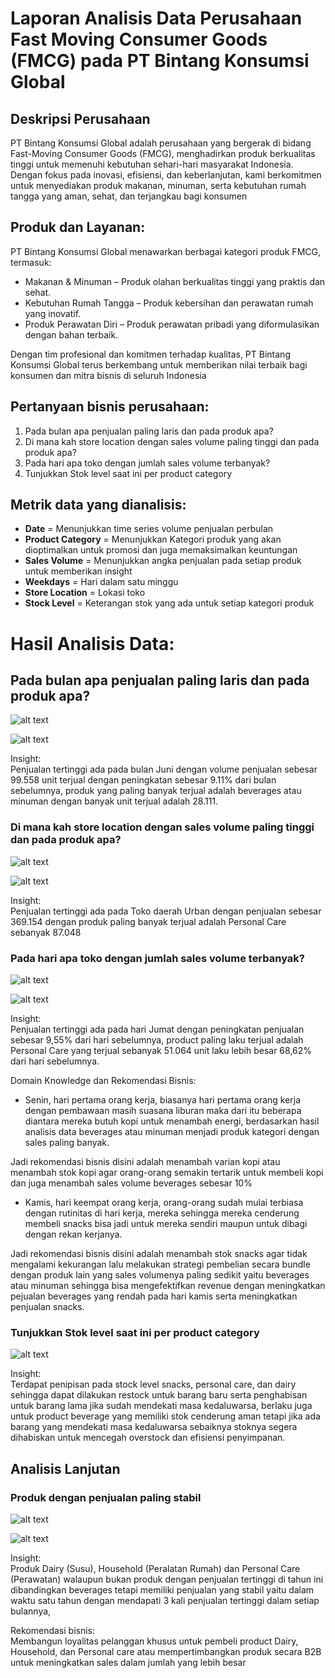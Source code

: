 # Laporan Analisis Data Perusahaan Fast Moving Consumer Goods (FMCG) pada PT Bintang Konsumsi Global

## Deskripsi Perusahaan

PT Bintang Konsumsi Global adalah perusahaan yang bergerak di bidang Fast-Moving Consumer Goods (FMCG), menghadirkan produk berkualitas tinggi untuk memenuhi kebutuhan sehari-hari masyarakat Indonesia. Dengan fokus pada inovasi, efisiensi, dan keberlanjutan, kami berkomitmen untuk menyediakan produk makanan, minuman, serta kebutuhan rumah tangga yang aman, sehat, dan terjangkau bagi konsumen

## Produk dan Layanan:

PT Bintang Konsumsi Global menawarkan berbagai kategori produk FMCG, termasuk:

- Makanan & Minuman – Produk olahan berkualitas tinggi yang praktis dan sehat.
- Kebutuhan Rumah Tangga – Produk kebersihan dan perawatan rumah yang inovatif.
- Produk Perawatan Diri – Produk perawatan pribadi yang diformulasikan dengan bahan terbaik.

Dengan tim profesional dan komitmen terhadap kualitas, PT Bintang Konsumsi Global terus berkembang untuk memberikan nilai terbaik bagi konsumen dan mitra bisnis di seluruh Indonesia

## Pertanyaan bisnis perusahaan:

1. Pada bulan apa penjualan paling laris dan pada produk apa?
2. Di mana kah store location dengan sales volume paling tinggi dan pada produk apa?
3. Pada hari apa toko dengan jumlah sales volume terbanyak?
4. Tunjukkan Stok level saat ini per product category

## Metrik data yang dianalisis:

- **Date** = Menunjukkan time series volume penjualan perbulan
- **Product Category** = Menunjukkan Kategori produk yang akan dioptimalkan untuk promosi dan juga memaksimalkan keuntungan
- **Sales Volume** = Menunjukkan angka penjualan pada setiap produk untuk memberikan insight
- **Weekdays** = Hari dalam satu minggu
- **Store Location** = Lokasi toko
- **Stock Level** = Keterangan stok yang ada untuk setiap kategori produk

# Hasil Analisis Data:

## Pada bulan apa penjualan paling laris dan pada produk apa?

![alt text](images/graph_sales.png)

![alt text](images/beverages_most.png)

Insight:
<br>Penjualan tertinggi ada pada bulan Juni dengan volume penjualan sebesar 99.558 unit terjual dengan peningkatan sebesar 9.11% dari bulan sebelumnya, produk yang paling banyak terjual adalah beverages atau minuman dengan banyak unit terjual adalah 28.111.

### Di mana kah store location dengan sales volume paling tinggi dan pada produk apa?

![alt text](images/graph_store.png)

![alt text](images/table_store.png)

Insight:
<br>Penjualan tertinggi ada pada Toko daerah Urban dengan penjualan sebesar 369.154 dengan produk paling banyak terjual adalah Personal Care sebanyak 87.048

### Pada hari apa toko dengan jumlah sales volume terbanyak?

![alt text](images/graph_days.png)

![alt text](images/table_days.png)

Insight:
<br>Penjualan tertinggi ada pada hari Jumat dengan peningkatan penjualan sebesar 9,55% dari hari sebelumnya, product paling laku terjual adalah Personal Care yang terjual sebanyak 51.064 unit laku lebih besar 68,62% dari hari sebelumnya.

Domain Knowledge dan Rekomendasi Bisnis:

- Senin, hari pertama orang kerja, biasanya hari pertama orang kerja dengan pembawaan masih suasana liburan maka dari itu beberapa diantara mereka butuh kopi untuk menambah energi, berdasarkan hasil analisis data beverages atau minuman menjadi produk kategori dengan sales paling banyak.

Jadi rekomendasi bisnis disini adalah menambah varian kopi atau menambah stok kopi agar orang-orang semakin tertarik untuk membeli kopi dan juga menambah sales volume beverages sebesar 10%

- Kamis, hari keempat orang kerja, orang-orang sudah mulai terbiasa dengan rutinitas di hari kerja, mereka sehingga mereka cenderung membeli snacks bisa jadi untuk mereka sendiri maupun untuk dibagi dengan rekan kerjanya.

Jadi rekomendasi bisnis disini adalah menambah stok snacks agar tidak mengalami kekurangan lalu melakukan strategi pembelian secara bundle dengan produk lain yang sales volumenya paling sedikit yaitu beverages atau minuman sehingga bisa mengefektifkan revenue dengan meningkatkan pejualan beverages yang rendah pada hari kamis serta meningkatkan penjualan snacks.

### Tunjukkan Stok level saat ini per product category

![alt text](images/stocks.png)

Insight:
<br>Terdapat penipisan pada stock level snacks, personal care, dan dairy sehingga dapat dilakukan restock untuk barang baru serta penghabisan untuk barang lama jika sudah mendekati masa kedaluwarsa, berlaku juga untuk product beverage yang memiliki stok cenderung aman tetapi jika ada barang yang mendekati masa kedaluwarsa sebaiknya stoknya segera dihabiskan untuk mencegah overstock dan efisiensi penyimpanan.

## Analisis Lanjutan

### Produk dengan penjualan paling stabil

![alt text](images/stable.png)

![alt text](images/stable_table.png)

Insight:
<br>Produk Dairy (Susu), Household (Peralatan Rumah) dan Personal Care (Perawatan) walaupun bukan produk dengan penjualan tertinggi di tahun ini dibandingkan beverages tetapi memiliki penjualan yang stabil yaitu dalam waktu satu tahun dengan mendapati 3 kali penjualan tertinggi dalam setiap bulannya,

Rekomendasi bisnis:
<br>Membangun loyalitas pelanggan khusus untuk pembeli product Dairy, Household, dan Personal care atau mempertimbangkan produk secara B2B untuk meningkatkan sales dalam jumlah yang lebih besar
